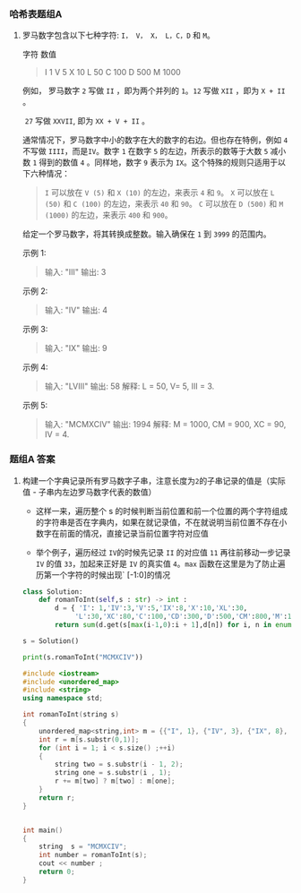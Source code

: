 ### 哈希表题组A

1. 罗马数字包含以下七种字符: `I， V， X， L，C，D` 和 `M`。

   字符          数值

   > I             1
   > V             5
   > X             10
   > L             50
   > C             100
   > D             500
   > M             1000

   例如， 罗马数字 `2` 写做 `II` ，即为两个并列的 `1`。`12` 写做 `XII` ，即为 `X + II` 。 

   ​			 `27` 写做  `XXVII`, 即为 `XX + V + II` 。

   通常情况下，罗马数字中小的数字在大的数字的右边。但也存在特例，例如 `4 `不写做 `IIII`，而是`IV`。数字 `1` 在数字 `5` 的左边，所表示的数等于大数 `5` 减小数 `1` 得到的数值 `4` 。同样地，数字 `9` 表示为 `IX`。这个特殊的规则只适用于以下六种情况：

   > `I` 可以放在 `V (5)` 和 `X (10)` 的左边，来表示 `4` 和 `9`。
   > `X` 可以放在 `L (50)` 和 `C (100)` 的左边，来表示 `40` 和 `90`。 
   > `C` 可以放在 `D (500)` 和 `M (1000)` 的左边，来表示 `400` 和 `900`。

   给定一个罗马数字，将其转换成整数。输入确保在 `1` 到 `3999` 的范围内。

   示例 1:

   > 输入: "III"
   > 输出: 3

   示例 2:

   > 输入: "IV"
   > 输出: 4

   示例 3:

   > 输入: "IX"
   > 输出: 9

   示例 4:

   > 输入: "LVIII"
   > 输出: 58
   > 解释: L = 50, V= 5, III = 3.

   示例 5:

   > 输入: "MCMXCIV"
   > 输出: 1994
   > 解释: M = 1000, CM = 900, XC = 90, IV = 4.

   



### 题组A 答案

1. 构建一个字典记录所有罗马数字子串，注意长度为`2`的子串记录的值是（实际值 - 子串内左边罗马数字代表的数值）

   + 这样一来，遍历整个 s 的时候判断当前位置和前一个位置的两个字符组成的字符串是否在字典内，如果在就记录值，不在就说明当前位置不存在小数字在前面的情况，直接记录当前位置字符对应值

   + 举个例子，遍历经过 `IV`的时候先记录 `II` 的对应值 `11` 再往前移动一步记录 `IV` 的值 `33`，加起来正好是 `IV` 的真实值 `4`。`max` 函数在这里是为了防止遍历第一个字符的时候出现` [-1:0]的情况

   ```python
   class Solution:
       def romanToInt(self,s : str) -> int :
           d = { 'I': 1,'IV':3,'V':5,'IX':8,'X':10,'XL':30,
                'L':30,'XC':80,'C':100,'CD':300,'D':500,'CM':800,'M':1000}
           return sum(d.get(s[max(i-1,0):i + 1],d[n]) for i, n in enumerate(s))
   
   s = Solution()
   
   print(s.romanToInt("MCMXCIV"))
   ```

   ```c++
   #include <iostream>
   #include <unordered_map>
   #include <string>
   using namespace std;
   
   int romanToInt(string s) 
   {
       unordered_map<string,int> m = {{"I", 1}, {"IV", 3}, {"IX", 8}, {"V", 5}, {"X", 										10}, {"XL", 30}, {"XC", 80}, {"L", 50}, {"C", 										100}, {"CD", 300}, {"CM", 800}, {"D", 500}, 										{"M", 1000}};
       int r = m[s.substr(0,1)];
       for (int i = 1; i < s.size() ;++i)
       {
           string two = s.substr(i - 1, 2);
           string one = s.substr(i , 1);
           r += m[two] ? m[two] : m[one];
       }
       return r;
   }
   
   
   int main()
   {
       string  s = "MCMXCIV";
       int number = romanToInt(s);
       cout << number ;
       return 0;
   }
   ```

   
